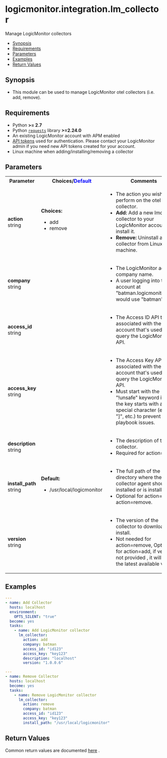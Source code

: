 # logicmonitor.integration.lm_collector

Manage LogicMonitor collectors

- [Synopsis](#synopsis)
- [Requirements](#requirements)
- [Parameters](#parameters)
- [Examples](#examples)
- [Return Values](#return-values)

<a name="synopsis"></a>

## Synopsis

- This module can be used to manage LogicMonitor otel collectors (i.e. add, remove).

<a name="requirements"></a>

## Requirements

- Python **>= 2.7**
- Python [``requests``](https://github.com/psf/requests) library **>=2.24.0**
- An existing LogicMonitor account with APM enabled
- [API tokens](https://logicmonitor.com/support/settings/users-and-roles/api-tokens) used for authentication. Please
  contact your LogicMonitor admin if you need new API tokens created for your account.
- Linux machine when adding/installing/removing a collector

<a name="parameters"></a>

## Parameters


<table  border=0 cellpadding=0 class="documentation-table">
  <tr>
    <th colspan="1">Parameter</th>
    <th>Choices/<font color="blue">Default</font></th>
    <th width="100%">Comments</th>
  </tr>
  <tr>
    <td colspan="1">
      <b>action</b>
      <div>
        <span>string</span>
      </div>
    </td>
    <td>
      <b>Choices:</b>
      <ul>
        <li>add</li>
        <li>remove</li>
      </ul>
    </td>
    <td>
      <ul>
        <li>The action you wish to perform on the otel collector.</li>
        <li><b>Add:</b> Add a new lmotel collector to your LogicMonitor account & install it.</li>
        <li><b>Remove:</b> Uninstall a lmotel collector from Linux machine.</li>
      </ul>
    </td>
  </tr>
  <tr>
    <td colspan="1">
      <b>company</b>
      <div>
        <span>string</span>
      </div>
    </td>
    <td></td>
    <td>
      <ul>
        <li>The LogicMonitor account company name.</li>
        <li>A user logging into their account at "batman.logicmonitor.com" would use "batman".</li>
      </ul>
    </td>
  </tr>
  <tr>
    <td colspan="1">
      <b>access_id</b>
      <div>
        <span>string</span>
      </div>
    </td>
    <td></td>
    <td>
      <ul>
        <li>The Access ID API token associated with the user's account that's used to query the LogicMonitor API.</li>
      </ul>
    </td>
  </tr>
  <tr>
    <td colspan="1">
      <b>access_key</b>
      <div>
        <span>string</span>
      </div>
    </td>
    <td></td>
    <td>
      <ul>
        <li>The Access Key API token associated with the user's account that's used to query the LogicMonitor API.</li>
        <li>Must start with the "!unsafe" keyword if the the key starts with a special character (e.g. "[", "]", etc.) to prevent playbook issues.</li>
      </ul>
    </td>
  </tr>
  <tr>
    <td colspan="1">
      <b>description</b>
      <div>
        <span>string</span>
      </div>
    </td>
    <td></td>
    <td>
      <ul>
        <li>The description of the collector.</li>
        <li>Required for action=add.</li>
      </ul>
    </td>
  </tr>
  <tr>
    <td colspan="1">
      <b>install_path</b>
      <div>
        <span>string</span>
      </div>
    </td>
    <td>
      <b>Default:</b>
      <ul>
        <li>/usr/local/logicmonitor</li>
      </ul>
    </td>
    <td>
      <ul>
        <li>The full path of the directory where the collector agent should be installed or is installed.</li>
        <li>Optional for action=add & action=remove.</li>
      </ul>
    </td>
  </tr>
  <tr>
    <td colspan="1">
      <b>version</b>
      <div>
        <span>string</span>
      </div>
    </td>
    <td></td>
    <td>
      <ul>
        <li>The version of the collector to download & install.</li>
        <li>Not needed for action=remove, Optional for action=add, if version is not provided , it will pick the latest available version</li>
      </ul>
    </td>
  </tr>
</table>


<a name="examples"></a>

## Examples

```yaml
---
- name: Add Collector
  hosts: localhost
  environment:
    OPTS_SILENT: "true"
  become: yes
  tasks:
    - name: Add LogicMonitor collector
      lm_collector:
        action: add
        company: batman
        access_id: "id123"
        access_key: "key123"
        description: "localhost"
        version: "1.0.0.6"

---
- name: Remove Collector
  hosts: localhost
  become: yes
  tasks:
    - name: Remove LogicMonitor collector
      lm_collector:
        action: remove
        company: batman
        access_id: "id123"
        access_key: "key123"
        install_path: "/usr/local/logicmonitor"
```

<a name="return-values"></a>

## Return Values

Common return values are
documented [here](https://docs.ansible.com/ansible/latest/reference_appendices/common_return_values.html#common-return-values)
.
